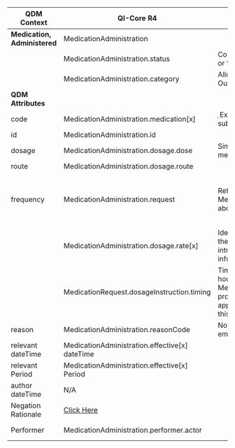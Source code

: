 <table class="grid">
  <thead>
    <tr>
      <th><strong>QDM Context</strong></th>
      <th><strong>QI-Core R4</strong></th>
      <th><strong>Comments</strong></th>
      <th><strong>Conversion</strong></th>
    </tr>
  </thead>
  <tbody>
    <tr>
      <td><strong>Medication, Administered</strong></td>
      <td>MedicationAdministration</td>
      <td>&nbsp;</td>
      <td>QDM::MedicationAdministered</td>
    </tr>
    <tr>
      <td>&nbsp;</td>
      <td>MedicationAdministration.status</td>
      <td>Constrain status to “In-progress” or “completed”</td>
    </tr>
    <tr>
      <td>&nbsp;</td>
      <td>MedicationAdministration.category</td>
      <td>Allows specification of Inpatient, Outpatient, Community</td>
    </tr>
    <tr>
      <td><strong>QDM Attributes</strong></td>
      <td>&nbsp;</td>
      <td>&nbsp;</td>
    </tr>
    <tr>
      <td>code</td>
      <td>MedicationAdministration.medication[x]</td>
      <td>ֵ Example uses SNOMED substance codes</td>
      <td>qdmDataElement.getDataElementCodes()</td>
    </tr>
    <tr>
      <td>id</td>
      <td>MedicationAdministration.id</td>
      <td>&nbsp;</td>
      <td>qdmDataElement.get_id()</td>
    </tr>
    <tr>
      <td>dosage</td>
      <td>MedicationAdministration.dosage.dose</td>
      <td>Simple Quantity - Amount of medication for one administration</td>
      <td>qdmDataElement.getDosage()</td>
    </tr>
    <tr>
      <td>route</td>
      <td>MedicationAdministration.dosage.route</td>
      <td>&nbsp;</td>
      <td>qdmDataElement.getRoute()</td>
    </tr>
    <tr>
      <td>frequency</td>
      <td>MedicationAdministration.request</td>
      <td>Reference to original MedicationRequest with content about prescription</td>
      <td>This object alwaays contains all null elements -> qdmDataElement.getFrequency() currently Not mapped - is this a docu error should this go to  `MedicationAdministration.dosage.rate`</td>
    </tr>
    <tr>
      <td>&nbsp;</td>
      <td>MedicationAdministration.dosage.rate[x]</td>
      <td>Identifies the speed with which the medication was or will be introduced into the patient (e.g., infusion rate).</td>
    </tr>
    <tr>
      <td>&nbsp;</td>
      <td>MedicationRequest.dosageInstruction.timing</td>
      <td>Timing schedule (e.g., every 8 hours). MedicationAdministration.request provides reference to the applicable MedicationRequest for this information.</td>
    </tr>
    <tr>
      <td>reason</td>
      <td>MedicationAdministration.reasonCode</td>
      <td>None, given as ordered, emergency</td>
      <td>qdmDataElement.getReason()</td>
    </tr>
    <tr>
      <td>relevant dateTime</td>
      <td>MedicationAdministration.effective[x] dateTime</td>
      <td>&nbsp;</td>
      <td>qdmDataElement.getRelevantDatetime()</td>
    </tr>
    <tr>
      <td>relevant Period</td>
      <td>MedicationAdministration.effective[x] Period</td>
      <td>&nbsp;</td>
      <td>qdmDataElement.getRelevantPeriod()</td>
    </tr>
    <tr>
      <td>author dateTime</td>
      <td>N/A</td>
      <td>&nbsp;</td>
    </tr>
    <tr>
      <td>Negation Rationale</td>
      <td><a href="http://hl7.org/fhir/us/qicore/qdm-to-qicore.html#8172-medication-administered"> Click Here </a> </td>
      <td>&nbsp;</td>
    </tr>
    <tr>
      <td>Performer</td>
      <td>MedicationAdministration.performer.actor</td>
      <td>&nbsp;</td>
      <td>No Data found qdmDataElement.getPerformer() </td>
    </tr>
  </tbody>
</table>